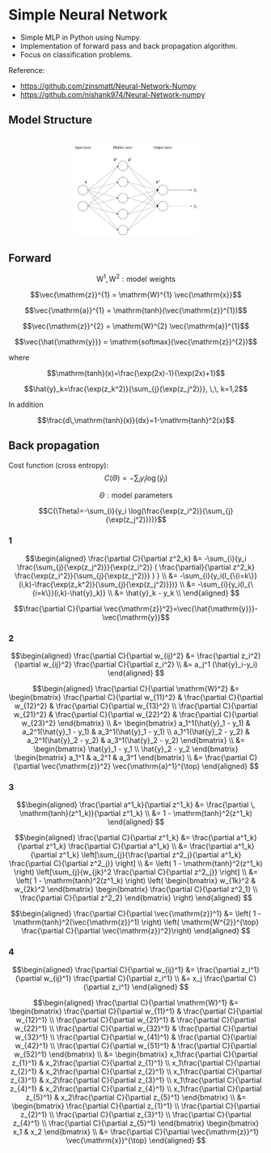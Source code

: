 # Simple Neural Network

<!--https://latex.codecogs.com/eqneditor/editor.php-->

- Simple MLP in Python using Numpy.
- Implementation of forward pass and back propagation algorithm.
- Focus on classification problems.

Reference:
- https://github.com/zinsmatt/Neural-Network-Numpy
- https://github.com/nishank974/Neural-Network-numpy


## Model Structure

<p align="center">
<br >
<img src="model_strc.png" width=250>
</p>

## Forward

<!--
<p align="center">
<img src="https://latex.codecogs.com/gif.latex?%5Cmathrm%7BW%7D%5E1%2C%5Cmathrm%7BW%7D%5E2%3A%20%5Cmathrm%7Bmodel%20%5C%2C%5C%2C%20weights%7D">
<br >
<img src="https://latex.codecogs.com/gif.latex?%5Cvec%7B%5Cmathrm%7Bz%7D%7D%5E%7B1%7D%20%3D%20%5Cmathrm%7BW%7D%5E%7B1%7D%20%5Cvec%7B%5Cmathrm%7Bx%7D%7D">
<br >
<img src="https://latex.codecogs.com/gif.latex?%5Cvec%7B%5Cmathrm%7Ba%7D%7D%5E%7B1%7D%20%3D%20%5Cmathrm%7Btanh%7D%28%5Cvec%7B%5Cmathrm%7Bz%7D%7D%5E%7B1%7D%29">
<br >
<img src="https://latex.codecogs.com/gif.latex?%5Cvec%7B%5Cmathrm%7Bz%7D%7D%5E%7B2%7D%20%3D%20%5Cmathrm%7BW%7D%5E%7B2%7D%20%5Cvec%7B%5Cmathrm%7Ba%7D%7D%5E%7B1%7D">
</p>
-->

$$\mathrm{W}^1,\mathrm{W}^2: \mathrm{model \,\, weights}$$

$$\vec{\mathrm{z}}^{1} = \mathrm{W}^{1} \vec{\mathrm{x}}$$

$$\vec{\mathrm{a}}^{1} = \mathrm{tanh}(\vec{\mathrm{z}}^{1})$$

$$\vec{\mathrm{z}}^{2} = \mathrm{W}^{2} \vec{\mathrm{a}}^{1}$$

$$\vec{\hat{\mathrm{y}}} = \mathrm{softmax}(\vec{\mathrm{z}}^{2})$$

where

<!--
<p align="center">
<img src="https://latex.codecogs.com/gif.latex?%5Cmathrm%7Btanh%7D%28x%29%3D%5Cfrac%7B%5Cexp%282x%29-1%7D%7B%5Cexp%282x%29&plus;1%7D">
<br >
<img src="https://latex.codecogs.com/gif.latex?%5Chat%7By%7D_k%3D%5Cfrac%7B%5Cexp%28z_k%5E2%29%7D%7B%5Csum_%7Bj%7D%7B%5Cexp%28z_j%5E2%29%7D%7D%2C%20%5C%2C%5C%2C%20k%3D1%2C2">
</p>
-->

$$\mathrm{tanh}(x)=\frac{\exp(2x)-1}{\exp(2x)+1}$$

$$\hat{y}_k=\frac{\exp(z_k^2)}{\sum_{j}{\exp(z_j^2)}}, \,\, k=1,2$$

In addition

<!--
<p align="center">
<img src="https://latex.codecogs.com/gif.latex?%5Cfrac%7Bd%5C%2C%5Cmathrm%7Btanh%7D%28x%29%7D%7Bdx%7D%3D1-%5Cmathrm%7Btanh%7D%5E2%28x%29">
</p>
-->

$$\frac{d\,\mathrm{tanh}(x)}{dx}=1-\mathrm{tanh}^2(x)$$

## Back propagation

Cost function (cross entropy):
$$C(\Theta)=-\sum_{i}{y_i \log(\hat{y}_{i})}$$

$$\Theta:\mathrm{model \,\, parameters}$$

$$C(\Theta)=-\sum_{i}{y_i \log(\frac{\exp(z_i^2)}{\sum_{j}{\exp(z_j^2)}})}$$

### 1
$$\begin{aligned}
\frac{\partial C}{\partial z^2_k} &= -\sum_{i}{y_i \frac{\sum_{j}{\exp(z_j^2)}}{\exp(z_i^2)} ( \frac{\partial}{\partial z^2_k} \frac{\exp(z_i^2)}{\sum_{j}{\exp(z_j^2)}} ) } \\
&= -\sum_{i}{y_i(I_{\{i=k\}}(i,k)-\frac{\exp(z_k^2)}{\sum_{j}{\exp(z_j^2)}})} \\
&= -\sum_{i}{y_i(I_{\{i=k\}}(i,k)-\hat{y}_k)} \\
&= \hat{y}_k - y_k \\
\end{aligned}
$$

$$\frac{\partial C}{\partial \vec{\mathrm{z}}^2}=\vec{\hat{\mathrm{y}}}-\vec{\mathrm{y}}$$

### 2
$$\begin{aligned}
\frac{\partial C}{\partial w_{ij}^2} &= \frac{\partial z_i^2}{\partial w_{ij}^2} \frac{\partial C}{\partial z_i^2} \\
&= a_j^1 (\hat{y}_i-y_i)
\end{aligned}
$$

$$\begin{aligned}
\frac{\partial C}{\partial \mathrm{W}^2} 
&= \begin{bmatrix}
\frac{\partial C}{\partial w_{11}^2} & \frac{\partial C}{\partial w_{12}^2} & \frac{\partial C}{\partial w_{13}^2} \\
\frac{\partial C}{\partial w_{21}^2} & \frac{\partial C}{\partial w_{22}^2} & \frac{\partial C}{\partial w_{23}^2}
\end{bmatrix} \\
&= \begin{bmatrix}
a_1^1(\hat{y}_1 - y_1) & a_2^1(\hat{y}_1 - y_1) & a_3^1(\hat{y}_1 - y_1) \\
a_1^1(\hat{y}_2 - y_2) & a_2^1(\hat{y}_2 - y_2) & a_3^1(\hat{y}_2 - y_2)
\end{bmatrix} \\
&= \begin{bmatrix}
\hat{y}_1 - y_1 \\
\hat{y}_2 - y_2
\end{bmatrix}
\begin{bmatrix}
a_1^1 & a_2^1 & a_3^1
\end{bmatrix} \\
&= \frac{\partial C}{\partial \vec{\mathrm{z}}^2} \vec{\mathrm{a}^1}^{\top}
\end{aligned}
$$

### 3

$$\begin{aligned}
\frac{\partial a^1_k}{\partial z^1_k} &= \frac{\partial \, \mathrm{tanh}(z^1_k)}{\partial z^1_k} \\
&= 1 - \mathrm{tanh}^2(z^1_k)
\end{aligned}
$$

$$\begin{aligned}
\frac{\partial C}{\partial z^1_k} &= \frac{\partial a^1_k}{\partial z^1_k} \frac{\partial C}{\partial a^1_k} \\
&= \frac{\partial a^1_k}{\partial z^1_k} \left[\sum_{j}{\frac{\partial z^2_j}{\partial a^1_k} \frac{\partial C}{\partial z^2_j}} \right] \\
&= \left( 1 - \mathrm{tanh}^2(z^1_k) \right) \left[\sum_{j}{w_{jk}^2 \frac{\partial C}{\partial z^2_j}} \right] \\
&= \left( 1 - \mathrm{tanh}^2(z^1_k) \right) \left( \begin{bmatrix}
w_{1k}^2 & w_{2k}^2
\end{bmatrix} \begin{bmatrix}
\frac{\partial C}{\partial z^2_1} \\ \frac{\partial C}{\partial z^2_2}
\end{bmatrix} \right)
\end{aligned}
$$

$$\begin{aligned}
\frac{\partial C}{\partial \vec{\mathrm{z}}^1} &= \left( 1 - \mathrm{tanh}^2(\vec{\mathrm{z}}^1) \right) \left( \mathrm{W^{2}}^{\top} \frac{\partial C}{\partial \vec{\mathrm{z}}^2}\right)
\end{aligned}
$$

### 4

$$\begin{aligned}
\frac{\partial C}{\partial w_{ij}^1} &= \frac{\partial z_i^1}{\partial w_{ij}^1} \frac{\partial C}{\partial z_i^1} \\
&= x_j \frac{\partial C}{\partial z_i^1}
\end{aligned}
$$

$$\begin{aligned}
\frac{\partial C}{\partial \mathrm{W}^1}
&= \begin{bmatrix}
\frac{\partial C}{\partial w_{11}^1} & \frac{\partial C}{\partial w_{12}^1} \\
\frac{\partial C}{\partial w_{21}^1} & \frac{\partial C}{\partial w_{22}^1} \\
\frac{\partial C}{\partial w_{32}^1} & \frac{\partial C}{\partial w_{32}^1} \\
\frac{\partial C}{\partial w_{41}^1} & \frac{\partial C}{\partial w_{42}^1} \\
\frac{\partial C}{\partial w_{51}^1} & \frac{\partial C}{\partial w_{52}^1}
\end{bmatrix} \\
&= \begin{bmatrix}
x_1\frac{\partial C}{\partial z_{1}^1} & x_2\frac{\partial C}{\partial z_{1}^1} \\
x_1\frac{\partial C}{\partial z_{2}^1} & x_2\frac{\partial C}{\partial z_{2}^1} \\
x_1\frac{\partial C}{\partial z_{3}^1} & x_2\frac{\partial C}{\partial z_{3}^1} \\
x_1\frac{\partial C}{\partial z_{4}^1} & x_2\frac{\partial C}{\partial z_{4}^1} \\
x_1\frac{\partial C}{\partial z_{5}^1} & x_2\frac{\partial C}{\partial z_{5}^1}
\end{bmatrix} \\
&= \begin{bmatrix}
\frac{\partial C}{\partial z_{1}^1} \\
\frac{\partial C}{\partial z_{2}^1} \\
\frac{\partial C}{\partial z_{3}^1} \\
\frac{\partial C}{\partial z_{4}^1} \\
\frac{\partial C}{\partial z_{5}^1}
\end{bmatrix} \begin{bmatrix} x_1 & x_2 \end{bmatrix} \\
&= \frac{\partial C}{\partial \vec{\mathrm{z}}^1} \vec{\mathrm{x}}^{\top}
\end{aligned}
$$